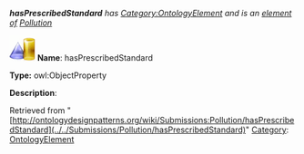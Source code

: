 ___hasPrescribedStandard__ has [Category:OntologyElement](../../Category/OntologyElement "Category:OntologyElement") and is an [element of](../../Property/ElementOf "Property:ElementOf") [Pollution](../../Submissions/Pollution "Submissions:Pollution")_


  




[![ObjectProperty](../../images/thumb/c/c3/ObjectProperty.gif/45px-ObjectProperty.gif)](../../Image/ObjectProperty.gif "ObjectProperty")
__Name__: hasPrescribedStandard 


__Type:__ owl:ObjectProperty 


__Description__: 





Retrieved from "[http://ontologydesignpatterns.org/wiki/Submissions:Pollution/hasPrescribedStandard](../../Submissions/Pollution/hasPrescribedStandard)"
 [Category](http://ontologydesignpatterns.org/wiki/Special:Categories "Special:Categories"): [OntologyElement](../../Category/OntologyElement "Category:OntologyElement")